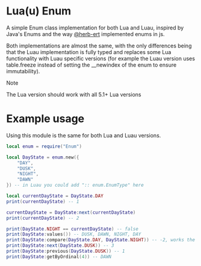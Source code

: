 # Lua(u) Enum
A simple Enum class implementation for both Lua and Luau, inspired by Java's Enums and the way [@herb-ert](https://github.com/herb-ert) implemented enums in js.

Both implementations are almost the same, with the only differences being that the Luau implementation is fully typed and replaces some Lua functionality with Luau specific versions (for example the Luau version uses table.freeze instead of setting the __newindex of the enum to ensure immutability).

> [!NOTE]
> The Lua version should work with all 5.1+ Lua versions

# Example usage
Using this module is the same for both Lua and Luau versions.

```lua
local enum = require("Enum")

local DayState = enum.new({
	"DAY",
	"DUSK",
	"NIGHT",
	"DAWN"
}) -- in Luau you could add ":: enum.EnumType" here

local currentDayState = DayState.DAY
print(currentDayState) -- 1

currentDayState = DayState:next(currentDayState)
print(currentDayState) -- 2

print(DayState.NIGHT == currentDayState) -- false
print(DayState:values()) -- DUSK, DAWN, NIGHT, DAY
print(DayState:compare(DayState.DAY, DayState.NIGHT)) -- -2, works the same as Java's compareTo
print(DayState:next(DayState.DUSK)) -- 3
print(DayState:previous(DayState.DUSK)) -- 1
print(DayState:getByOrdinal(4)) -- DAWN
```
